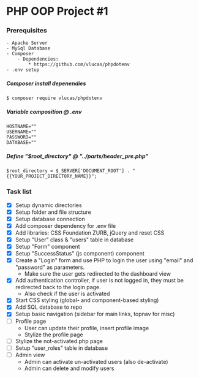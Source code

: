 # PHP OOP Project #1

### Prerequisites
    - Apache Server
    - MySql Database
    - Composer
        - Dependencies:
            * https://github.com/vlucas/phpdotenv
    - .env setup

##### Composer install depenendies
```$ composer require vlucas/phpdotenv```

##### Variable composition @ .env
```
HOSTNAME=""
USERNAME=""
PASSWORD=""
DATABASE=""
```

##### Define "$root_directory" @ "../parts/header_pre.php"
```
$root_directory = $_SERVER['DOCUMENT_ROOT'] . "{{YOUR_PROJECT_DIRECTORY_NAME}}";
```

### Task list
- [x] Setup dynamic directories
- [x] Setup folder and file structure
- [x] Setup database connection
- [x] Add composer dependency for .env file
- [x] Add libraries: CSS Foundation ZURB, jQuery and reset CSS
- [x] Setup "User" class & "users" table in database
- [x] Setup "Form" component
- [x] Setup "SuccessStatus" (js component) component
- [x] Create a "Login" form and use PHP to login the user using "email" and "password" as parameters.
    - Make sure the user gets redirected to the dashboard view
- [x] Add authentication controller, if user is not logged in, they must be redirected back to the login page.
    - Also check if the user is activated
- [x] Start CSS styling (global- and component-based styling)
- [x] Add SQL database to repo
- [x] Setup basic navigation (sidebar for main links, topnav for misc)
- [ ] Profile page
    - User can update their profile, insert profile image
    - Stylize the profile page
- [ ] Stylize the not-activated.php page
- [ ] Setup "user_roles" table in database
- [ ] Admin view
    - Admin can activate un-activated users (also de-activate)
    - Admin can delete and modify users
